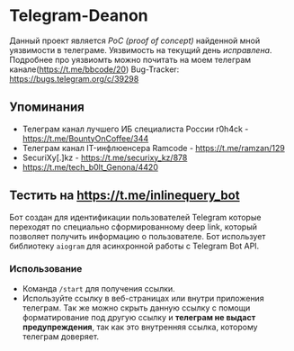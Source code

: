 ﻿# Telegram-Deanon

Данный проект является *PoC (proof of concept)* найденной мной уязвимости в телеграме. Уязвимость на текущий день *исправлена*.
Подробнее про уязвиомть можно почитать на моем телеграм канале(https://t.me/bbcode/20)
Bug-Tracker: https://bugs.telegram.org/c/39298

## Упоминания
- Телеграм канал лучшего ИБ специалиста России r0h4ck - https://t.me/BountyOnCoffee/344
- Телеграм канал IT-инфлюенсера Ramcode - https://t.me/ramzan/129
- SecuriXy[.]kz - https://t.me/securixy_kz/878
- https://t.me/tech_b0lt_Genona/4420 

## Тестить на https://t.me/inlinequery_bot

Бот создан для идентификации пользователей Telegram которые переходят по специально сформированному deep link, который позволяет получить информацию о пользователе. Бот использует библиотеку `aiogram` для асинхронной работы с Telegram Bot API.

### Использование
- Команда `/start` для получения ссылки. 
- Используйте ссылку в веб-страницах или внутри приложения телеграм. Так же можно скрыть данную ссылку с помощи форматирование под другую ссылку и **телеграм не выдаст предупреждения**, так как это внутренняя ссылка, которому телеграм доверяет.
  
